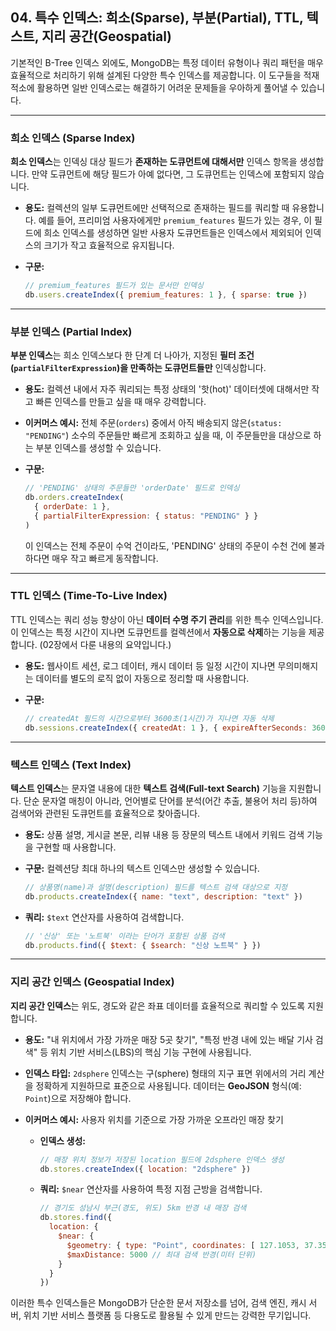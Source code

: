## 04\. 특수 인덱스: 희소(Sparse), 부분(Partial), TTL, 텍스트, 지리 공간(Geospatial)

기본적인 B-Tree 인덱스 외에도, MongoDB는 특정 데이터 유형이나 쿼리 패턴을 매우 효율적으로 처리하기 위해 설계된 다양한 특수 인덱스를 제공합니다. 이 도구들을 적재적소에 활용하면 일반 인덱스로는 해결하기 어려운 문제들을 우아하게 풀어낼 수 있습니다.

-----

### 희소 인덱스 (Sparse Index)

**희소 인덱스**는 인덱싱 대상 필드가 **존재하는 도큐먼트에 대해서만** 인덱스 항목을 생성합니다. 만약 도큐먼트에 해당 필드가 아예 없다면, 그 도큐먼트는 인덱스에 포함되지 않습니다.

  * **용도:** 컬렉션의 일부 도큐먼트에만 선택적으로 존재하는 필드를 쿼리할 때 유용합니다. 예를 들어, 프리미엄 사용자에게만 `premium_features` 필드가 있는 경우, 이 필드에 희소 인덱스를 생성하면 일반 사용자 도큐먼트들은 인덱스에서 제외되어 인덱스의 크기가 작고 효율적으로 유지됩니다.

  * **구문:**

    ```javascript
    // premium_features 필드가 있는 문서만 인덱싱
    db.users.createIndex({ premium_features: 1 }, { sparse: true })
    ```

-----

### 부분 인덱스 (Partial Index)

**부분 인덱스**는 희소 인덱스보다 한 단계 더 나아가, 지정된 **필터 조건(`partialFilterExpression`)을 만족하는 도큐먼트들만** 인덱싱합니다.

  * **용도:** 컬렉션 내에서 자주 쿼리되는 특정 상태의 '핫(hot)' 데이터셋에 대해서만 작고 빠른 인덱스를 만들고 싶을 때 매우 강력합니다.

  * **이커머스 예시:** 전체 주문(`orders`) 중에서 아직 배송되지 않은(`status: "PENDING"`) 소수의 주문들만 빠르게 조회하고 싶을 때, 이 주문들만을 대상으로 하는 부분 인덱스를 생성할 수 있습니다.

  * **구문:**

    ```javascript
    // 'PENDING' 상태의 주문들만 'orderDate' 필드로 인덱싱
    db.orders.createIndex(
      { orderDate: 1 },
      { partialFilterExpression: { status: "PENDING" } }
    )
    ```

    이 인덱스는 전체 주문이 수억 건이라도, 'PENDING' 상태의 주문이 수천 건에 불과하다면 매우 작고 빠르게 동작합니다.

-----

### TTL 인덱스 (Time-To-Live Index)

TTL 인덱스는 쿼리 성능 향상이 아닌 **데이터 수명 주기 관리**를 위한 특수 인덱스입니다. 이 인덱스는 특정 시간이 지나면 도큐먼트를 컬렉션에서 **자동으로 삭제**하는 기능을 제공합니다. (02장에서 다룬 내용의 요약입니다.)

  * **용도:** 웹사이트 세션, 로그 데이터, 캐시 데이터 등 일정 시간이 지나면 무의미해지는 데이터를 별도의 로직 없이 자동으로 정리할 때 사용합니다.

  * **구문:**

    ```javascript
    // createdAt 필드의 시간으로부터 3600초(1시간)가 지나면 자동 삭제
    db.sessions.createIndex({ createdAt: 1 }, { expireAfterSeconds: 3600 })
    ```

-----

### 텍스트 인덱스 (Text Index)

**텍스트 인덱스**는 문자열 내용에 대한 **텍스트 검색(Full-text Search)** 기능을 지원합니다. 단순 문자열 매칭이 아니라, 언어별로 단어를 분석(어간 추출, 불용어 처리 등)하여 검색어와 관련된 도큐먼트를 효율적으로 찾아줍니다.

  * **용도:** 상품 설명, 게시글 본문, 리뷰 내용 등 장문의 텍스트 내에서 키워드 검색 기능을 구현할 때 사용합니다.

  * **구문:** 컬렉션당 최대 하나의 텍스트 인덱스만 생성할 수 있습니다.

    ```javascript
    // 상품명(name)과 설명(description) 필드를 텍스트 검색 대상으로 지정
    db.products.createIndex({ name: "text", description: "text" })
    ```

  * **쿼리:** `$text` 연산자를 사용하여 검색합니다.

    ```javascript
    // '신상' 또는 '노트북' 이라는 단어가 포함된 상품 검색
    db.products.find({ $text: { $search: "신상 노트북" } })
    ```

-----

### 지리 공간 인덱스 (Geospatial Index)

**지리 공간 인덱스**는 위도, 경도와 같은 좌표 데이터를 효율적으로 쿼리할 수 있도록 지원합니다.

  * **용도:** "내 위치에서 가장 가까운 매장 5곳 찾기", "특정 반경 내에 있는 배달 기사 검색" 등 위치 기반 서비스(LBS)의 핵심 기능 구현에 사용됩니다.

  * **인덱스 타입:** `2dsphere` 인덱스는 구(sphere) 형태의 지구 표면 위에서의 거리 계산을 정확하게 지원하므로 표준으로 사용됩니다. 데이터는 **GeoJSON** 형식(예: `Point`)으로 저장해야 합니다.

  * **이커머스 예시:** 사용자 위치를 기준으로 가장 가까운 오프라인 매장 찾기

      * **인덱스 생성:**

        ```javascript
        // 매장 위치 정보가 저장된 location 필드에 2dsphere 인덱스 생성
        db.stores.createIndex({ location: "2dsphere" })
        ```

      * **쿼리:** `$near` 연산자를 사용하여 특정 지점 근방을 검색합니다.

        ```javascript
        // 경기도 성남시 부근(경도, 위도) 5km 반경 내 매장 검색
        db.stores.find({
          location: {
            $near: {
              $geometry: { type: "Point", coordinates: [ 127.1053, 37.3596 ] },
              $maxDistance: 5000 // 최대 검색 반경(미터 단위)
            }
          }
        })
        ```

이러한 특수 인덱스들은 MongoDB가 단순한 문서 저장소를 넘어, 검색 엔진, 캐시 서버, 위치 기반 서비스 플랫폼 등 다용도로 활용될 수 있게 만드는 강력한 무기입니다.